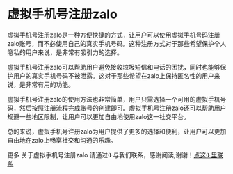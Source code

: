 # 虚拟手机号注册zalo

虚拟手机号注册zalo是一种方便快捷的方式，让用户可以使用虚拟手机号码注册zalo账号，而不必使用自己的真实手机号码。这种注册方式对于那些希望保护个人隐私的用户来说，是非常有吸引力的选择。

虚拟手机号注册zalo可以帮助用户避免接收垃圾短信和电话的困扰，同时也能够保护用户的真实手机号码不被泄露。这对于那些希望在zalo上保持匿名性的用户来说，是非常有用的功能。

虚拟手机号注册zalo的使用方法也非常简单，用户只需选择一个可用的虚拟手机号码，然后按照注册流程完成账号的创建即可。虚拟手机号注册zalo还可以帮助用户规避一些地区限制，让用户可以更加自由地使用zalo这一社交平台。

总的来说，虚拟手机号注册zalo为用户提供了更多的选择和便利，让用户可以更加自由地在zalo上畅享社交和沟通的乐趣。

更多 关于虚拟手机号注册zalo 请通过✈与我们联系，感谢阅读,谢谢！[点这✈里联系](https://lm.k02.cc)